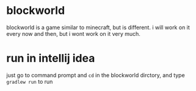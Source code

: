 # blockworld
 blockworld is a game similar to minecraft, but is different. i will work on it every now and then, but i wont work on it very much.

# run in intellij idea
just go to command prompt and `cd` in the blockworld dirctory, and type `gradlew run` to run
